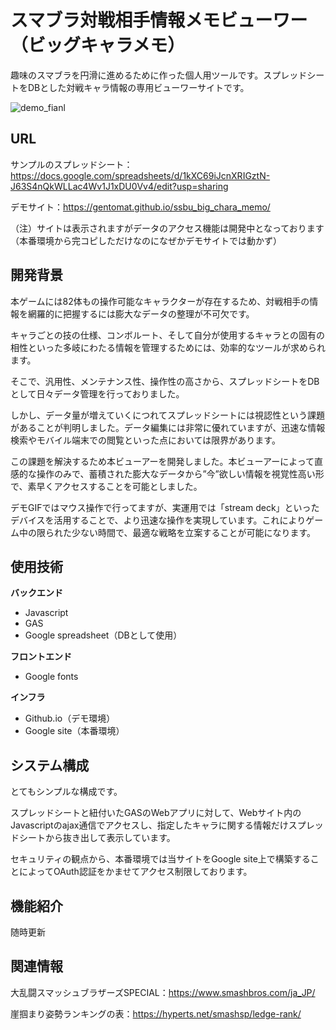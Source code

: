 # スマブラ対戦相手情報メモビューワー（ビッグキャラメモ）

趣味のスマブラを円滑に進めるために作った個人用ツールです。スプレッドシートをDBとした対戦キャラ情報の専用ビューワーサイトです。

![demo_fianl](https://github.com/user-attachments/assets/15af9d85-0dd7-46c2-8ec8-906f44f1d242)

## URL

サンプルのスプレッドシート：https://docs.google.com/spreadsheets/d/1kXC69iJcnXRIGztN-J63S4nQkWLLac4Wv1J1xDU0Vv4/edit?usp=sharing

デモサイト：https://gentomat.github.io/ssbu_big_chara_memo/

（注）サイトは表示されますがデータのアクセス機能は開発中となっております（本番環境から完コピしただけなのになぜかデモサイトでは動かず）


## 開発背景

本ゲームには82体もの操作可能なキャラクターが存在するため、対戦相手の情報を網羅的に把握するには膨大なデータの整理が不可欠です。

キャラごとの技の仕様、コンボルート、そして自分が使用するキャラとの固有の相性といった多岐にわたる情報を管理するためには、効率的なツールが求められます。

そこで、汎用性、メンテナンス性、操作性の高さから、スプレッドシートをDBとして日々データ管理を行っておりました。

しかし、データ量が増えていくにつれてスプレッドシートには視認性という課題があることが判明しました。データ編集には非常に優れていますが、迅速な情報検索やモバイル端末での閲覧といった点においては限界があります。


この課題を解決するため本ビューアーを開発しました。本ビューアーによって直感的な操作のみで、蓄積された膨大なデータから”今”欲しい情報を視覚性高い形で、素早くアクセスすることを可能としました。

デモGIFではマウス操作で行ってますが、実運用では「stream deck」といったデバイスを活用することで、より迅速な操作を実現しています。これによりゲーム中の限られた少ない時間で、最適な戦略を立案することが可能になります。



## 使用技術

**バックエンド** 

- Javascript
- GAS
- Google spreadsheet（DBとして使用）
  
**フロントエンド**

- Google fonts

**インフラ**

- Github.io（デモ環境）
- Google site（本番環境）

## システム構成

とてもシンプルな構成です。

スプレッドシートと紐付いたGASのWebアプリに対して、Webサイト内のJavascriptのajax通信でアクセスし、指定したキャラに関する情報だけスプレッドシートから抜き出して表示しています。

セキュリティの観点から、本番環境では当サイトをGoogle site上で構築することによってOAuth認証をかませてアクセス制限しております。

## 機能紹介

随時更新

## 関連情報

大乱闘スマッシュブラザーズSPECIAL：https://www.smashbros.com/ja_JP/

崖掴まり姿勢ランキングの表：https://hyperts.net/smashsp/ledge-rank/

